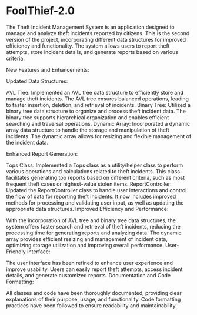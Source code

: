 # FoolThief-2.0
The Theft Incident Management System is an application designed to manage and analyze theft incidents reported by citizens. This is the second version of the project, incorporating different data structures for improved efficiency and functionality. The system allows users to report theft attempts, store incident details, and generate reports based on various criteria.

New Features and Enhancements:

Updated Data Structures:

AVL Tree: Implemented an AVL tree data structure to efficiently store and manage theft incidents. The AVL tree ensures balanced operations, leading to faster insertion, deletion, and retrieval of incidents.
Binary Tree: Utilized a binary tree data structure to organize and process theft incident data. The binary tree supports hierarchical organization and enables efficient searching and traversal operations.
Dynamic Array: Incorporated a dynamic array data structure to handle the storage and manipulation of theft incidents. The dynamic array allows for resizing and flexible management of the incident data.

Enhanced Report Generation:

Tops Class: Implemented a Tops class as a utility/helper class to perform various operations and calculations related to theft incidents. This class facilitates generating top reports based on different criteria, such as most frequent theft cases or highest-value stolen items.
ReportController: Updated the ReportController class to handle user interactions and control the flow of data for reporting theft incidents. It now includes improved methods for processing and validating user input, as well as updating the appropriate data structures.
Improved Efficiency and Performance:

With the incorporation of AVL tree and binary tree data structures, the system offers faster search and retrieval of theft incidents, reducing the processing time for generating reports and analyzing data.
The dynamic array provides efficient resizing and management of incident data, optimizing storage utilization and improving overall performance.
User-Friendly Interface:

The user interface has been refined to enhance user experience and improve usability. Users can easily report theft attempts, access incident details, and generate customized reports.
Documentation and Code Formatting:

All classes and code have been thoroughly documented, providing clear explanations of their purpose, usage, and functionality.
Code formatting practices have been followed to ensure readability and maintainability.


